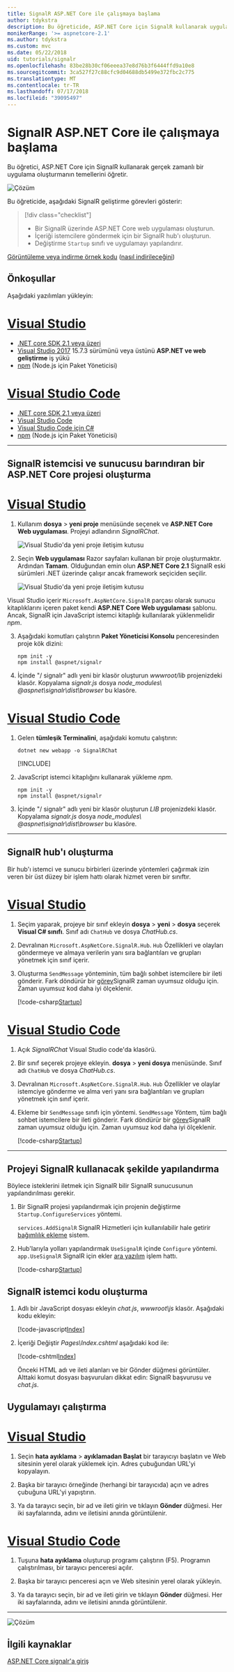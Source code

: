 ```yaml
---
title: SignalR ASP.NET Core ile çalışmaya başlama
author: tdykstra
description: Bu öğreticide, ASP.NET Core için SignalR kullanarak uygulama oluşturun.
monikerRange: '>= aspnetcore-2.1'
ms.author: tdykstra
ms.custom: mvc
ms.date: 05/22/2018
uid: tutorials/signalr
ms.openlocfilehash: 83be28b30cf06eeea37e8d76b3f6444ffd9a10e8
ms.sourcegitcommit: 3ca527f27c88cfc9d04688db5499e372fbc2c775
ms.translationtype: MT
ms.contentlocale: tr-TR
ms.lasthandoff: 07/17/2018
ms.locfileid: "39095497"
---
```

# <a name="get-started-with-signalr-on-aspnet-core"></a>SignalR ASP.NET Core ile çalışmaya başlama

Bu öğretici, ASP.NET Core için SignalR kullanarak gerçek zamanlı bir uygulama oluşturmanın temellerini öğretir.

   ![Çözüm](signalr/_static/signalr-get-started-finished.png)

Bu öğreticide, aşağıdaki SignalR geliştirme görevleri gösterir:

> [!div class="checklist"]
> * Bir SignalR üzerinde ASP.NET Core web uygulaması oluşturun.
> * İçeriği istemcilere göndermek için bir SignalR hub'ı oluşturun.
> * Değiştirme `Startup` sınıfı ve uygulamayı yapılandırır.

[Görüntüleme veya indirme örnek kodu](https://github.com/aspnet/Docs/tree/master/aspnetcore/tutorials/signalr/sample) ([nasıl indirileceğini](xref:tutorials/index#how-to-download-a-sample))

## <a name="prerequisites"></a>Önkoşullar

Aşağıdaki yazılımları yükleyin:

# <a name="visual-studiotabvisual-studio"></a>[Visual Studio](#tab/visual-studio)

* [.NET core SDK 2.1 veya üzeri](https://www.microsoft.com/net/download/all)
* [Visual Studio 2017](https://www.visualstudio.com/downloads/) 15.7.3 sürümünü veya üstünü **ASP.NET ve web geliştirme** iş yükü
* [npm](https://www.npmjs.com/get-npm) (Node.js için Paket Yöneticisi)

# <a name="visual-studio-codetabvisual-studio-code"></a>[Visual Studio Code](#tab/visual-studio-code)

* [.NET core SDK 2.1 veya üzeri](https://www.microsoft.com/net/download/all)
* [Visual Studio Code](https://code.visualstudio.com/download)
* [Visual Studio Code için C#](https://marketplace.visualstudio.com/items?itemName=ms-vscode.csharp)
* [npm](https://www.npmjs.com/get-npm) (Node.js için Paket Yöneticisi)

-----

## <a name="create-an-aspnet-core-project-that-hosts-signalr-client-and-server"></a>SignalR istemcisi ve sunucusu barındıran bir ASP.NET Core projesi oluşturma

# <a name="visual-studiotabvisual-studio"></a>[Visual Studio](#tab/visual-studio/)

1. Kullanım **dosya** > **yeni proje** menüsünde seçenek ve **ASP.NET Core Web uygulaması**. Projeyi adlandırın *SignalRChat*.

   ![Visual Studio'da yeni proje iletişim kutusu](signalr/_static/signalr-new-project-dialog.png)

2. Seçin **Web uygulaması** Razor sayfaları kullanan bir proje oluşturmaktır. Ardından **Tamam**. Olduğundan emin olun **ASP.NET Core 2.1** SignalR eski sürümleri .NET üzerinde çalışır ancak framework seçiciden seçilir.

   ![Visual Studio'da yeni proje iletişim kutusu](signalr/_static/signalr-new-project-choose-type.png)

Visual Studio içerir `Microsoft.AspNetCore.SignalR` parçası olarak sunucu kitaplıklarını içeren paket kendi **ASP.NET Core Web uygulaması** şablonu. Ancak, SignalR için JavaScript istemci kitaplığı kullanılarak yüklenmelidir *npm*.

3. Aşağıdaki komutları çalıştırın **Paket Yöneticisi Konsolu** penceresinden proje kök dizini:

    ```console
    npm init -y
    npm install @aspnet/signalr
    ```

4. İçinde "/ signalr" adlı yeni bir klasör oluşturun *wwwroot/lib* projenizdeki klasör. Kopyalama *signalr.js* dosya *node_modules\\ @aspnet\signalr\dist\browser*  bu klasöre.

# <a name="visual-studio-codetabvisual-studio-code"></a>[Visual Studio Code](#tab/visual-studio-code/)

1. Gelen **tümleşik Terminalini**, aşağıdaki komutu çalıştırın:

    ```console
    dotnet new webapp -o SignalRChat
    ```

    [!INCLUDE[](~/includes/webapp-alias-notice.md)]

2. JavaScript istemci kitaplığını kullanarak yükleme *npm*.

    ```console
    npm init -y
    npm install @aspnet/signalr
    ```

3. İçinde "/ signalr" adlı yeni bir klasör oluşturun *LIB* projenizdeki klasör. Kopyalama *signalr.js* dosya *node_modules\\ @aspnet\signalr\dist\browser*  bu klasöre.

---

## <a name="create-the-signalr-hub"></a>SignalR hub'ı oluşturma

Bir hub'ı istemci ve sunucu birbirleri üzerinde yöntemleri çağırmak izin veren bir üst düzey bir işlem hattı olarak hizmet veren bir sınıftır.

# <a name="visual-studiotabvisual-studio"></a>[Visual Studio](#tab/visual-studio/)

1. Seçim yaparak, projeye bir sınıf ekleyin **dosya** > **yeni** > **dosya** seçerek **Visual C# sınıfı**. Sınıf adı `ChatHub` ve dosya *ChatHub.cs*.

2. Devralınan `Microsoft.AspNetCore.SignalR.Hub`. `Hub` Özellikleri ve olayları göndermeye ve almaya verilerin yanı sıra bağlantıları ve grupları yönetmek için sınıf içerir.

3. Oluşturma `SendMessage` yönteminin, tüm bağlı sohbet istemcilere bir ileti gönderir. Fark döndürür bir [görev](https://msdn.microsoft.com/library/system.threading.tasks.task(v=vs.110).aspx)SignalR zaman uyumsuz olduğu için. Zaman uyumsuz kod daha iyi ölçeklenir.

   [!code-csharp[Startup](signalr/sample/Hubs/ChatHub.cs)]

# <a name="visual-studio-codetabvisual-studio-code"></a>[Visual Studio Code](#tab/visual-studio-code/)

1. Açık *SignalRChat* Visual Studio code'da klasörü.

2. Bir sınıf seçerek projeye ekleyin. **dosya** > **yeni dosya** menüsünde. Sınıf adı `ChatHub` ve dosya *ChatHub.cs*.

3. Devralınan `Microsoft.AspNetCore.SignalR.Hub`. `Hub` Özellikler ve olaylar istemciye gönderme ve alma veri yanı sıra bağlantıları ve grupları yönetmek için sınıf içerir.

4. Ekleme bir `SendMessage` sınıfı için yöntemi. `SendMessage` Yöntem, tüm bağlı sohbet istemcilere bir ileti gönderir. Fark döndürür bir [görev](/dotnet/api/system.threading.tasks.task)SignalR zaman uyumsuz olduğu için. Zaman uyumsuz kod daha iyi ölçeklenir.

   [!code-csharp[Startup](signalr/sample/Hubs/ChatHub.cs)]

-----

## <a name="configure-the-project-to-use-signalr"></a>Projeyi SignalR kullanacak şekilde yapılandırma

Böylece isteklerini iletmek için SignalR bilir SignalR sunucusunun yapılandırılması gerekir.

1. Bir SignalR projesi yapılandırmak için projenin değiştirme `Startup.ConfigureServices` yöntemi.

   `services.AddSignalR` SignalR Hizmetleri için kullanılabilir hale getirir [bağımlılık ekleme](xref:fundamentals/dependency-injection) sistem.

1. Hub'larıyla yolları yapılandırmak `UseSignalR` içinde `Configure` yöntemi. `app.UseSignalR` SignalR için ekler [ara yazılım](xref:fundamentals/middleware/index) işlem hattı.

   [!code-csharp[Startup](signalr/sample/Startup.cs?highlight=37,57-60)]

## <a name="create-the-signalr-client-code"></a>SignalR istemci kodu oluşturma

1. Adlı bir JavaScript dosyası ekleyin *chat.js*, *wwwroot\js* klasör. Aşağıdaki kodu ekleyin:

   [!code-javascript[Index](signalr/sample/wwwroot/js/chat.js)]

2. İçeriği Değiştir *Pages\Index.cshtml* aşağıdaki kod ile:

   [!code-cshtml[Index](signalr/sample/Pages/Index.cshtml)]

   Önceki HTML adı ve ileti alanları ve bir Gönder düğmesi görüntüler. Alttaki komut dosyası başvuruları dikkat edin: SignalR başvurusu ve *chat.js*.

## <a name="run-the-app"></a>Uygulamayı çalıştırma

# <a name="visual-studiotabvisual-studio"></a>[Visual Studio](#tab/visual-studio)

1. Seçin **hata ayıklama** > **ayıklamadan Başlat** bir tarayıcıyı başlatın ve Web sitesinin yerel olarak yüklemek için. Adres çubuğundan URL'yi kopyalayın.

1. Başka bir tarayıcı örneğinde (herhangi bir tarayıcıda) açın ve adres çubuğuna URL'yi yapıştırın.

1. Ya da tarayıcı seçin, bir ad ve ileti girin ve tıklayın **Gönder** düğmesi. Her iki sayfalarında, adını ve iletisini anında görüntülenir.

# <a name="visual-studio-codetabvisual-studio-code"></a>[Visual Studio Code](#tab/visual-studio-code)

1. Tuşuna **hata ayıklama** oluşturup programı çalıştırın (F5). Programın çalıştırılması, bir tarayıcı penceresi açılır.

1. Başka bir tarayıcı penceresi açın ve Web sitesinin yerel olarak yükleyin.

1. Ya da tarayıcı seçin, bir ad ve ileti girin ve tıklayın **Gönder** düğmesi. Her iki sayfalarında, adını ve iletisini anında görüntülenir.

---

  ![Çözüm](signalr/_static/signalr-get-started-finished.png)

## <a name="related-resources"></a>İlgili kaynaklar

[ASP.NET Core signalr'a giriş](xref:signalr/introduction)
